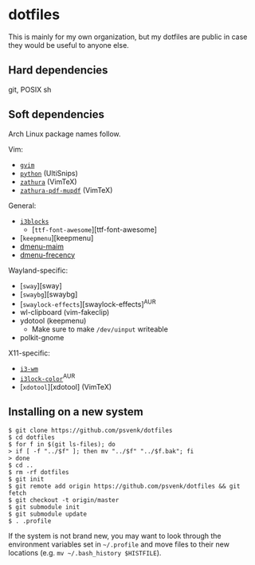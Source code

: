 # dotfiles

This is mainly for my own organization, but my dotfiles are public in case they
would be useful to anyone else.

## Hard dependencies

git, POSIX sh

## Soft dependencies

Arch Linux package names follow.

Vim:
- [`gvim`][gvim]
- [`python`][python] (UltiSnips)
- [`zathura`][zathura] (VimTeX)
- [`zathura-pdf-mupdf`][zathura] (VimTeX)

General:
- [`i3blocks`][i3blocks]
	+ [`ttf-font-awesome`][ttf-font-awesome]
- [`keepmenu`][keepmenu]
- [dmenu-maim][dmenu-maim]
- [dmenu-frecency][dmenu-frecency]

Wayland-specific:
- [`sway`][sway]
- [`swaybg`][swaybg]
- [`swaylock-effects`][swaylock-effects]<sup>AUR</sup>
- wl-clipboard (vim-fakeclip)
- ydotool (keepmenu)
  + Make sure to make `/dev/uinput` writeable
- polkit-gnome

X11-specific:
- [`i3-wm`][i3-wm]
- [`i3lock-color`][i3lock-color]<sup>AUR</sup>
- [`xdotool`][xdotool] (VimTeX)

[gvim]: https://archlinux.org/packages/extra/x86_64/gvim/
[python]: https://archlinux.org/packages/core/x86_64/python/
[zathura]: https://archlinux.org/packages/community/x86_64/zathura/

[i3blocks]: https://archlinux.org/packages/community/x86_64/i3blocks/

[dmenu-maim]: https://github.com/psvenk/dmenu-maim
[dmenu-frecency]: https://github.com/psvenk/dmenu-frecency

[i3-wm]: https://archlinux.org/packages/community/x86_64/i3-wm/
[i3lock-color]: https://aur.archlinux.org/packages/i3lock-color

## Installing on a new system

```console
$ git clone https://github.com/psvenk/dotfiles
$ cd dotfiles
$ for f in $(git ls-files); do
> if [ -f "../$f" ]; then mv "../$f" "../$f.bak"; fi
> done
$ cd ..
$ rm -rf dotfiles
$ git init
$ git remote add origin https://github.com/psvenk/dotfiles && git fetch
$ git checkout -t origin/master
$ git submodule init
$ git submodule update
$ . .profile
```

If the system is not brand new, you may want to look through the environment
variables set in `~/.profile` and move files to their new locations (e.g. `mv
~/.bash_history $HISTFILE`).

<!-- vim: set tw=80: -->
